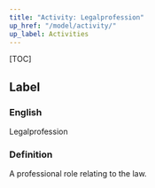 ```yaml
---
title: "Activity: Legalprofession"
up_href: "/model/activity/"
up_label: Activities
---
```


[TOC]

## Label

### English
Legalprofession



### Definition 
A professional role relating to the law.